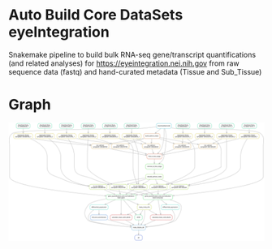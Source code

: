 # Auto Build Core DataSets eyeIntegration
Snakemake pipeline to build bulk RNA-seq gene/transcript quantifications (and related analyses) for https://eyeintegration.nei.nih.gov from raw sequence data (fastq) and hand-curated metadata (Tissue and Sub_Tissue)

# Graph
![](2019_workflow.svg)
